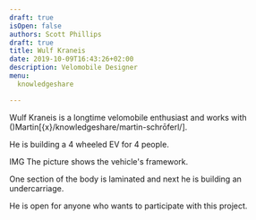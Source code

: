 ```yaml
---
draft: true
isOpen: false
authors: Scott Phillips
draft: true
title: Wulf Kraneis
date: 2019-10-09T16:43:26+02:00
description: Velomobile Designer
menu:
  knowledgeshare

---
```

Wulf Kraneis is a longtime velomobile enthusiast and works with ()Martin[{x}/knowledgeshare/martin-schrōferl/].

He is building a 4 wheeled EV for 4 people.

IMG
The picture shows the vehicle's framework.

One section of the body is laminated and next he is building an undercarriage.

He is open for anyone who wants to participate with this project.
